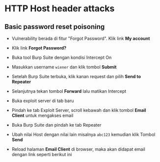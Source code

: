 # HTTP Host header attacks

## Basic password reset poisoning
- Vulnerability berada di fitur "Forgot Password". Klik link **My account**

- Klik link **Forgot Password?**

- Buka tool Burp Suite dengan kondisi Intercept On

- Masukkan username `wiener` dan klik tombol **Submit**


- Setelah Burp Suite terbuka, klik kanan request dan pilih **Send to Repeater**

- Selanjutnya tekan tombol **Forward** lalu matikan Intercept 


- Buka exploit server di tab baru

- Pindah ke tab Exploit Server, scroll kebawah dan klik tombol **Email Client** untuk mengakses email

- Buka Burp Suite dan pindah ke tab Repeater

- Ubah nilai Host dengan nilai lain misalnya `abc123` kemudian klik Tombol **Send**

- Reload halaman **Email Client** di browser, maka akan didapat email dengan link seperti berikut ini

